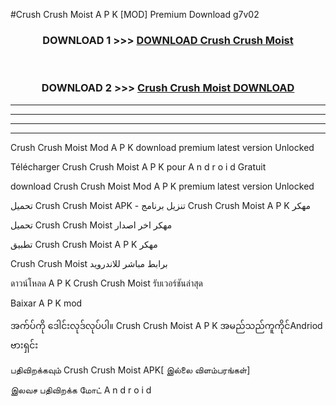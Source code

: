 #Crush Crush Moist  A P K [MOD] Premium Download g7v02



<div align="center">

<h3>DOWNLOAD 1 >>> <a href="https://teeasianyam.web.app?sq=Crush Crush Moist ">DOWNLOAD Crush Crush Moist  </a></h3><br>

<h3>DOWNLOAD 2 >>> <a href="https://teeasianyam.web.app?sq=Crush Crush Moist  ">Crush Crush Moist   DOWNLOAD </a></h3>

</div>


----------------------------------------------------------

----------------------------------------------------------

----------------------------------------------------------

----------------------------------------------------------


Crush Crush Moist   Mod A P K download premium latest version Unlocked

Télécharger Crush Crush Moist   A P K pour A n d r o i d Gratuit

download Crush Crush Moist   Mod A P K premium latest version Unlocked

تحميل Crush Crush Moist   APK - تنزيل برنامج Crush Crush Moist   A P K مهكر

تحميل Crush Crush Moist   مهكر اخر اصدار

تطبيق Crush Crush Moist   A P K مهكر

Crush Crush Moist   برابط مباشر للاندرويد

ดาวน์โหลด A P K Crush Crush Moist   รับเวอร์ชันล่าสุด

Baixar A P K mod

အက်ပ်ကို ဒေါင်းလုဒ်လုပ်ပါ။ Crush Crush Moist   A P K အမည်သည်ကူကိုင်Andriod ဗားရှင်း

பதிவிறக்கவும் Crush Crush Moist   APK[ இல்லை விளம்பரங்கள்] 
 
இலவச பதிவிறக்க மோட் A n d r o i d



